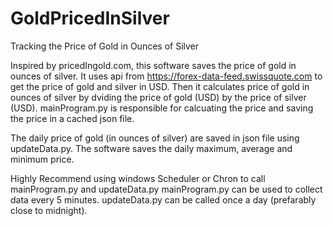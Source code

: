 # GoldPricedInSilver
Tracking the Price of Gold in Ounces of Silver

Inspired by pricedIngold.com, this software saves the price of gold in ounces of silver. 
It uses api from https://forex-data-feed.swissquote.com to get the price of gold and silver in USD. 
Then it calculates price of gold in ounces of silver by dviding the price of gold (USD) by the price of silver (USD).
mainProgram.py is responsible for calcuating the price and saving the price in a cached json file. 

The daily price of gold (in ounces of silver) are saved in json file using updateData.py. 
The software saves the daily maximum, average and minimum price.

Highly Recommend using windows Scheduler or Chron to call mainProgram.py and updateData.py
mainProgram.py can be used to collect data every 5 minutes. 
updateData.py can be called once a day (prefarably close to midnight).
